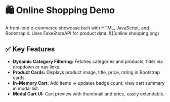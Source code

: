 
# 🛍️ Online Shopping Demo

A front-end e-commerce showcase built with HTML, JavaScript, and Bootstrap 4. Uses FakeStoreAPI for product data.
      ![](online shopping.png)
      
## ✅ Key Features

- **Dynamic Category Filtering:** Fetches categories and products; filter via dropdown or nav links.
- **Product Cards:** Displays product image, title, price, rating in Bootstrap cards.
- **In-Memory Cart:** Add items → updates badge count; view cart summary in modal list.
- **Modal Cart UI:** Cart preview with thumbnail and price, easily extendable.
